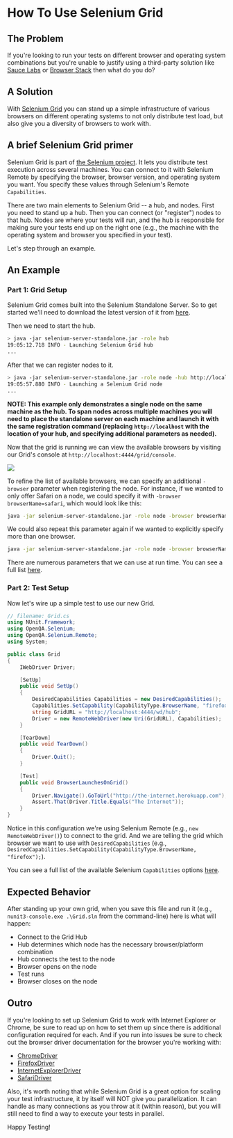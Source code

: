 # How To Use Selenium Grid

## The Problem

If you're looking to run your tests on different browser and operating system combinations but you're unable to justify using a third-party solution like [Sauce Labs](https://saucelabs.com/) or [Browser Stack](http://www.browserstack.com/) then what do you do?

## A Solution

With [Selenium Grid](https://github.com/SeleniumHQ/selenium/wiki/Grid2) you can stand up a simple infrastructure of various browsers on different operating systems to not only distribute test load, but also give you a diversity of browsers to work with.

## A brief Selenium Grid primer

Selenium Grid is part of [the Selenium project](http://www.seleniumhq.org/). It lets you distribute test execution across several machines. You can connect to it with Selenium Remote by specifying the browser, browser version, and operating system you want. You specify these values through Selenium's Remote `Capabilities`.

There are two main elements to Selenium Grid -- a hub, and nodes. First you need to stand up a hub. Then you can connect (or "register") nodes to that hub. Nodes are where your tests will run, and the hub is responsible for making sure your tests end up on the right one (e.g., the machine with the operating system and browser you specified in your test).

Let's step through an example.

## An Example

### Part 1: Grid Setup

Selenium Grid comes built into the Selenium Standalone Server. So to get started we'll need to download the latest version of it from [here](http://selenium-release.storage.googleapis.com/index.html).

Then we need to start the hub.

```sh
> java -jar selenium-server-standalone.jar -role hub
19:05:12.718 INFO - Launching Selenium Grid hub
...
```

After that we can register nodes to it.

```sh
> java -jar selenium-server-standalone.jar -role node -hub http://localhost:4444/grid/register
19:05:57.880 INFO - Launching a Selenium Grid node
...
```

__NOTE: This example only demonstrates a single node on the same machine as the hub. To span nodes across multiple machines you will need to place the standalone server on each machine and launch it with the same registration command (replacing `http://localhost` with the location of your hub, and specifying additional parameters as needed).__

Now that the grid is running we can view the available browsers by visiting our Grid's console at `http://localhost:4444/grid/console`.

<img src='/img/grid-console.png'/>

To refine the list of available browsers, we can specify an additional `-browser` parameter when registering the node. For instance, if we wanted to only offer Safari on a node, we could specify it with `-browser browserName=safari`, which would look like this:

```sh
java -jar selenium-server-standalone.jar -role node -browser browserName=safari -hub http://localhost:4444/grid/register
```

We could also repeat this parameter again if we wanted to explicitly specify more than one browser.

```sh
java -jar selenium-server-standalone.jar -role node -browser browserName=safari -browser browserName=chrome -browser browserName=firefox -hub http://localhost:4444/grid/register
```

There are numerous parameters that we can use at run time. You can see a full list [here](https://github.com/SeleniumHQ/selenium/wiki/Grid2#optional-parameters).

### Part 2: Test Setup

Now let's wire up a simple test to use our new Grid.

```csharp
// filename: Grid.cs
using NUnit.Framework;
using OpenQA.Selenium;
using OpenQA.Selenium.Remote;
using System;

public class Grid
{
    IWebDriver Driver;

    [SetUp]
    public void SetUp()
    {
        DesiredCapabilities Capabilities = new DesiredCapabilities();
        Capabilities.SetCapability(CapabilityType.BrowserName, "firefox");
        string GridURL = "http://localhost:4444/wd/hub";
        Driver = new RemoteWebDriver(new Uri(GridURL), Capabilities);
    }

    [TearDown]
    public void TearDown()
    {
        Driver.Quit();
    }

    [Test]
    public void BrowserLaunchesOnGrid()
    {
        Driver.Navigate().GoToUrl("http://the-internet.herokuapp.com");
        Assert.That(Driver.Title.Equals("The Internet"));
    }
}
```

Notice in this configuration we're using Selenium Remote (e.g., `new RemoteWebDriver()`) to connect to the grid. And we are telling the grid which browser we want to use with `DesiredCapabilities` (e.g., `DesiredCapabilities.SetCapability(CapabilityType.BrowserName, "firefox");`).

You can see a full list of the available Selenium `Capabilities` options [here](https://github.com/SeleniumHQ/selenium/wiki/DesiredCapabilities).

## Expected Behavior

After standing up your own grid, when you save this file and run it (e.g., `nunit3-console.exe .\Grid.sln` from the command-line) here is what will happen:

+ Connect to the Grid Hub
+ Hub determines which node has the necessary browser/platform combination
+ Hub connects the test to the node
+ Browser opens on the node
+ Test runs
+ Browser closes on the node

## Outro

If you're looking to set up Selenium Grid to work with Internet Explorer or Chrome, be sure to read up on how to set them up since there is additional configuration required for each. And if you run into issues be sure to check out the browser driver documentation for the browser you're working with:

+ [ChromeDriver](https://github.com/SeleniumHQ/selenium/wiki/ChromeDriver)
+ [FirefoxDriver](https://github.com/SeleniumHQ/selenium/wiki/FirefoxDriver)
+ [InternetExplorerDriver](https://github.com/SeleniumHQ/selenium/wiki/InternetExplorerDriver)
+ [SafariDriver](https://github.com/SeleniumHQ/selenium/wiki/SafariDriver)

Also, it's worth noting that while Selenium Grid is a great option for scaling your test infrastructure, it by itself will NOT give you parallelization. It can handle as many connections as you throw at it (within reason), but you will still need to find a way to execute your tests in parallel.

Happy Testing!
